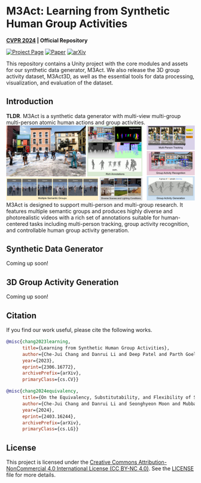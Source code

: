 # M3Act: Learning from Synthetic Human Group Activities

**[CVPR 2024](https://cvpr.thecvf.com/) | Official Repository**


[![Project Page](https://img.shields.io/badge/Project-Page-green)](https://cjerry1243.github.io/M3Act/)
[![Paper](https://img.shields.io/badge/Paper-Link-blue)](https://arxiv.org/abs/2306.16772)
[![arXiv](https://img.shields.io/badge/arXiv-2306.16772-red)](https://arxiv.org/abs/2306.16772)

This repository contains a Unity project with the core modules and assets for our synthetic data generator, M3Act. 
We also release the 3D group activity dataset, M3Act3D, as well as the essential tools for data processing, visualization, and evaluation of the dataset.

## Introduction
**TLDR**. M3Act is a synthetic data generator with multi-view multi-group multi-person atomic human actions and group activities.
![Teaser](assets/Teaser.png)
M3Act is designed to support multi-person and multi-group research. It features multiple semantic groups and produces highly diverse and photorealistic videos with a rich set of annotations suitable for human-centered tasks including multi-person tracking, group activity recognition, and controllable human group activity generation.

## Synthetic Data Generator
Coming up soon!


## 3D Group Activity Generation
Coming up soon!


## Citation
If you find our work useful, please cite the following works.
```BibTeX
@misc{chang2023learning,
      title={Learning from Synthetic Human Group Activities}, 
      author={Che-Jui Chang and Danrui Li and Deep Patel and Parth Goel and Honglu Zhou and Seonghyeon Moon and Samuel S. Sohn and Sejong Yoon and Vladimir Pavlovic and Mubbasir Kapadia},
      year={2023},
      eprint={2306.16772},
      archivePrefix={arXiv},
      primaryClass={cs.CV}}
```

```BibTeX
@misc{chang2024equivalency,
      title={On the Equivalency, Substitutability, and Flexibility of Synthetic Data},
      author={Che-Jui Chang and Danrui Li and Seonghyeon Moon and Mubbasir Kapadia},
      year={2024},
      eprint={2403.16244},
      archivePrefix={arXiv},
      primaryClass={cs.LG}}
```

## License
This project is licensed under the [Creative Commons Attribution-NonCommercial 4.0 International License (CC BY-NC 4.0)](https://creativecommons.org/licenses/by-nc/4.0/).
See the [LICENSE](LICENSE) file for more details.

